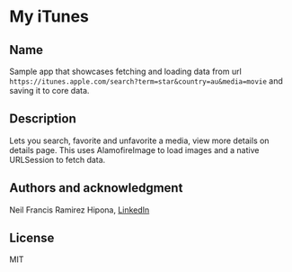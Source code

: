 # My iTunes

## Name

Sample app that showcases fetching and loading data from url `https://itunes.apple.com/search?term=star&country=au&media=movie` and saving it to core data.

## Description

Lets you search, favorite and unfavorite a media, view more details on details page. This uses AlamofireImage to load images and a native URLSession to fetch data.

## Authors and acknowledgment

Neil Francis Ramirez Hipona, [LinkedIn](https://www.linkedin.com/in/nfhipona/)

## License

MIT
